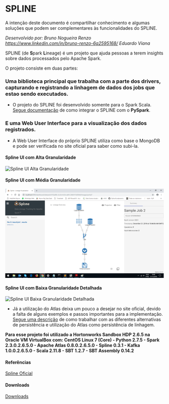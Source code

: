 # SPLINE

A intenção deste documento é compartilhar conhecimento e algumas soluções que podem ser complementares às funcionalidades do SPLINE.

_Desenvolvido por:_
_Bruno Nogueira Renzo https://www.linkedin.com/in/bruno-renzo-6a2595168/_
_Eduardo Viana_


SPLINE (de **S**park **L**ineage) é um projeto que ajuda pessoas a terem insights sobre dados processados pelo Apache Spark.

O projeto consiste em duas partes:

### Uma biblioteca principal que trabalha com a parte dos drivers, capturando e registrando a linhagem de dados dos jobs que estao sendo executados.

* O projeto do SPLINE foi desenvolvido somente para o Spark Scala. [Segue documentação](https://github.com/WilliamPorto/keyruslab-spline/blob/master/Integração.md "Segue documentação") de como integrar o SPLINE com o <strong>PySpark</strong>.

### E uma Web User Interface para a visualização dos dados registrados.

* A Web User Interface do próprio SPLINE utiliza como base o MongoDB e pode ser verificada no site oficial para saber como subi-la.

#### Spline UI com Alta Granularidade
![Spline UI Alta Granularidade](https://github.com/WilliamPorto/keyruslab-spline/blob/master/Reposit%C3%B3rio%20de%20Imagens%20Spline/Spline%20UI%20Alta%20Granularidade.png "Spline UI Alta Granularidade")

#### Spline UI com Média Granularidade
![Spline UI Média Granularidade](https://github.com/WilliamPorto/keyruslab-spline/blob/master/Reposit%C3%B3rio%20de%20Imagens%20Spline/Spline%20UI%20M%C3%A9dia%20Granularidade.png "Spline UI Média Granularidade")

#### Spline UI com Baixa Granularidade Detalhada
![Spline UI Baixa Granularidade Detalhada](https://github.com/WilliamPorto/keyruslab-spline/blob/master/Reposit%C3%B3rio%20de%20Imagens%20Spline/Spline%20UI%20Baixa%20Granularidade%20Detalhada.png "Spline UI Baixa Granularidade Detalhada")

* Já a utilização do Atlas deixa um pouco a desejar no site oficial, devido a falta de alguns exemplos e passos importantes para a implementação. [Segue uma descrição](https://github.com/WilliamPorto/keyruslab-spline/blob/master/Persistência.md "Segue uma descrição") de como trabalhar com as diferentes alternativas de persistência e utilização do Atlas como persistência de linhagem.

__Para esse projeto foi utilizado a Hortonworks Sandbox HDP 2.6.5 na Oracle VM VirtualBox com: CentOS Linux 7 (Core) - Python 2.7.5 - Spark 2.3.0.2.6.5.0 - Apache Atlas 0.8.0.2.6.5.0 - Spline 0.3.1 - Kafka 1.0.0.2.6.5.0 - Scala 2.11.8 - SBT 1.2.7 - SBT Assembly 0.14.2__

#### Referências

[Spline Oficial](https://absaoss.github.io/spline/ "Spline Oficial")

#### Downloads

[Downloads](https://github.com/WilliamPorto/keyruslab-spline/tree/master/Downloads "Downloads")
